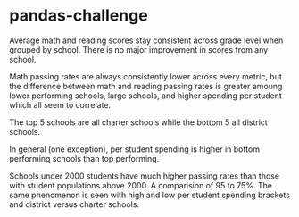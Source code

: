# pandas-challenge

Average math and reading scores stay consistent across grade level when grouped by school. There is no major improvement in scores from any school.

Math passing rates are always consistently lower across every metric, but the difference between math and reading passing rates is greater amoung lower performing schools, large schools, and higher spending per student which all seem to correlate.

The top 5 schools are all charter schools while the bottom 5 all district schools.

In general (one exception), per student spending is higher in bottom performing schools than top performing.

Schools under 2000 students have much higher passing rates than those with student populations above 2000. A comparision of 95 to 75%. The same phenomenon is seen with high and low per student spending brackets and district versus charter schools.
